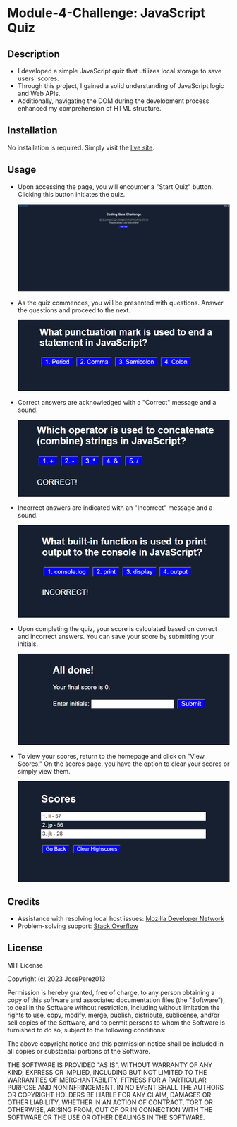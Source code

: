 # Module-4-Challenge: JavaScript Quiz

## Description

- I developed a simple JavaScript quiz that utilizes local storage to save users' scores.
- Through this project, I gained a solid understanding of JavaScript logic and Web APIs. 
- Additionally, navigating the DOM during the development process enhanced my comprehension of HTML structure.

## Installation

No installation is required. Simply visit the [live site](https://joseperez013.github.io/JavaScriptQuiz/).

## Usage

- Upon accessing the page, you will encounter a "Start Quiz" button. Clicking this button initiates the quiz.

   ![Homepage](./assets/images/homePage.png)

- As the quiz commences, you will be presented with questions. Answer the questions and proceed to the next.

   ![Question](./assets/images/questions.png)

- Correct answers are acknowledged with a "Correct" message and a sound.

   ![Correct Answer](./assets/images/right.png)

- Incorrect answers are indicated with an "Incorrect" message and a sound.

   ![Incorrect Answer](./assets/images/wrong.png)

- Upon completing the quiz, your score is calculated based on correct and incorrect answers. You can save your score by submitting your initials.

   ![Finished Test](./assets/images/subInits.png)

- To view your scores, return to the homepage and click on "View Scores." On the scores page, you have the option to clear your scores or simply view them.

   ![Scores](./assets/images/scores.png)

## Credits

- Assistance with resolving local host issues: [Mozilla Developer Network](https://developer.mozilla.org/en-US/docs/Web/API/Window/localStorage)
- Problem-solving support: [Stack Overflow](https://stackoverflow.com/)

## License

MIT License

Copyright (c) 2023 JosePerez013

Permission is hereby granted, free of charge, to any person obtaining a copy of this software and associated documentation files (the "Software"), to deal in the Software without restriction, including without limitation the rights to use, copy, modify, merge, publish, distribute, sublicense, and/or sell copies of the Software, and to permit persons to whom the Software is furnished to do so, subject to the following conditions:

The above copyright notice and this permission notice shall be included in all copies or substantial portions of the Software.

THE SOFTWARE IS PROVIDED "AS IS", WITHOUT WARRANTY OF ANY KIND, EXPRESS OR IMPLIED, INCLUDING BUT NOT LIMITED TO THE WARRANTIES OF MERCHANTABILITY, FITNESS FOR A PARTICULAR PURPOSE AND NONINFRINGEMENT. IN NO EVENT SHALL THE AUTHORS OR COPYRIGHT HOLDERS BE LIABLE FOR ANY CLAIM, DAMAGES OR OTHER LIABILITY, WHETHER IN AN ACTION OF CONTRACT, TORT OR OTHERWISE, ARISING FROM, OUT OF OR IN CONNECTION WITH THE SOFTWARE OR THE USE OR OTHER DEALINGS IN THE SOFTWARE.